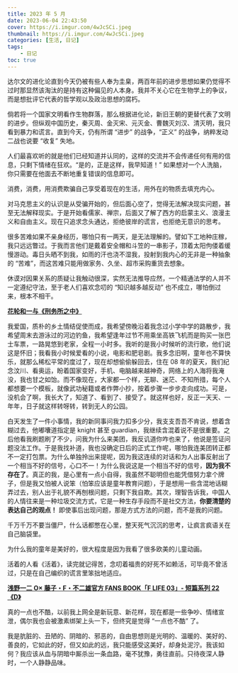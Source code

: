 ```yaml
---
title: 2023 年 5 月
date: 2023-06-04 22:43:50
cover: https://i.imgur.com/4wJcSCi.jpeg
thumbnail: https://i.imgur.com/4wJcSCi.jpeg
categories: [生活, 日记]
tags:
    - 日记
toc: true
---
```


达尔文的进化论直到今天仍被有些人奉为圭臬，两百年前的进步思想如果仍觉得不过时那显然该淘汰的是持有这种偏见的人本身。我并不关心它在生物学上的争议，而是想批评它代表的哲学观以及政治思想的腐朽。

<!--more-->

倘若将一个国家文明看作生物群落，那么根据进化论，新旧王朝的更替代表了文明的进步。但纵观中国历史，秦灭周、金灭宋、元灭金、曹魏灭刘汉、清灭明，我只看到暴力和谎言。直到今天，仍有所谓 “进步” 的战争，“正义” 的战争，纳粹发动二战也说要 “收复” 失地。

人们最喜欢听的就是他们已经知道并认同的，这样的交流并不会传递任何有用的信息，只剩下情绪在狂欢。“是的，正是这样，我早知道！” 如果想对一个人洗脑，你只需要在他面去不断地重复错误的信息即可。

消费，消费，用消费欺骗自己享受着现在的生活，用外在的物质去填充内心。

对马克思主义的认识是从受骗开始的，但后面心空了，觉得无法解决现实问题，甚至无法解释现实。于是开始看儒家、禅宗，后面又了解了西方的启蒙主义、浪漫主义和自由主义。现在只追求念头通达，拒绝彼岸的谎言，也拒绝无意识的思考。

很多苦难如果不亲身经历，哪怕只有一两天，是无法理解的。譬如下工地种庄稼，我只远远瞥过。于我而言他们是戴着安全帽和斗笠的一串影子，顶着太阳佝偻着缓慢游动。毒日头晒不到我，如雨的汗也浇不湿我，投射到我内心的无非是一种抽象的 “苦难”，而这苦难只能用做家务、久坐、超市采购重货去想象。

休谟对因果关系的质疑让我触动很深，实然无法推导应然，一个精通法学的人并不一定遵纪守法，至于老人们喜欢念叨的 “知识越多越反动” 也不成立，哪怕倒过来，根本不相干。

[**花轮和一与《刑务所之中》**](https://www.bilibili.com/video/BV1JZ4y1z7zF/?spm_id_from=pageDriver\&vd_source=e36f47f043068554931919060ccd92ef)

我爱国，质朴的乡土情结促使而成，我希望傍晚沿着我念过小学中学的路散步，我希望周末去游泳过的河边钓鱼，我希望逢年过节不用乘坐高铁飞机而是购买一张巴士车票，一路晃悠到老家，全程一小时多。我听的是我小时候听的流行歌，他们说这是怀旧；我看我小时候爱看的小说，电影和肥皂剧。我多念旧啊，童年也不算快乐，就那么稀松平常的度过了，现在却想偷偷躲回去，住在 08 年的夏天，我们纪念汶川、看奥运，盼着国家变好，手机、电脑越来越神奇，网络上的人海将我淹没，我也甘之如饴。而不像现在，大家都一个样，无聊、迷茫、不知所措，每个人都想要一个模板，就像武功秘籍或者作弊小抄，按着步骤一步步走向成功。可是，没机会了啊，我长大了，知道了、看到了、接受了。就这样也好，反正一天天、一年年，日子就这样转呀转，转到无人的公园。

白天发生了一件小事情，我的新同事问我力扣多少分，我支支吾吾不肯说，想着含糊过去，他嘟囔道指定是 knight 甚至 guardian，我继续含混着说不是很重要。之后他看我刷题刷了不少，问我为什么来美团，我反讥道你咋也来了，他说是签证问题没法工作。于是我找补道，我也没确定日后的正式工作呢，哪怕我连美团转正都不一定打包票。为什么单独拎出来提呢，因为我这连续的对话和为人出事反射出了一个相当不好的信号，心口不一！为什么我说这是一个相当不好的信号，**因为我不存在了**。真正的我，是心里有一点小自得，我虽然不聪明但也能凭借努力拿个牌子，但是我又怕被人说笨（怕笨应该是童年教育问题），于是想用一些含混地话糊弄过去，别人出于礼貌不再刨根问题，只剩下我自欺。其次，理智告诉我，中国人的人情往来是一种垃圾交流方式，它是一种生存手段而不是社交方法，**你要清楚的表达自己的观点！** 即使事后出现问题，那是方式方法的问题，而不是我的问题。

千万千万不要当僵尸，什么话都憋在心里，整天死气沉沉的思考，让疯言疯语关在自己脑袋里。

为什么我的童年是美好的，很大程度是因为我看了很多欧美的儿童动画。

活着的人看《活着》，读完就记得苦，念叨着福贵的好死不如赖活，可毕竟不曾活过，只是在自己编织的谎言里笨拙地适应。

**[浅野一二 O× 藤子・F・不二雄官方 FANS BOOK「F LIFE 03」- 短篇系列 22《D》](https://www.bilibili.com/video/BV1nX4y1y7Q4/?spm_id_from=333.788\&vd_source=e36f47f043068554931919060ccd92ef)**

真的一点也不酷，以前我上网全是新玩意、新花样，现在都是一些争吵、情绪宣泄，偶尔我也会被激素绑架上头一下，但终究是觉得 “一点也不酷” 了。

我是肮脏的、丑陋的、阴暗的、邪恶的，自由思想则是光明的、温暖的、美好的、善良的，它如此的好，但又如此的远，我只能感受这美好，却身处泥泞。我该如何？我应该从血与阴暗中厮杀出一条血路，毫不犹豫，勇往直前。只待夜深人静时，一个人静静品味。
